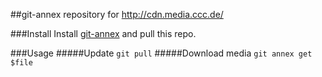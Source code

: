 ##git-annex repository for http://cdn.media.ccc.de/

###Install
Install [git-annex](https://git-annex.branchable.com/) and pull this repo.

###Usage
#####Update
`git pull`
#####Download media
`git annex get $file`
